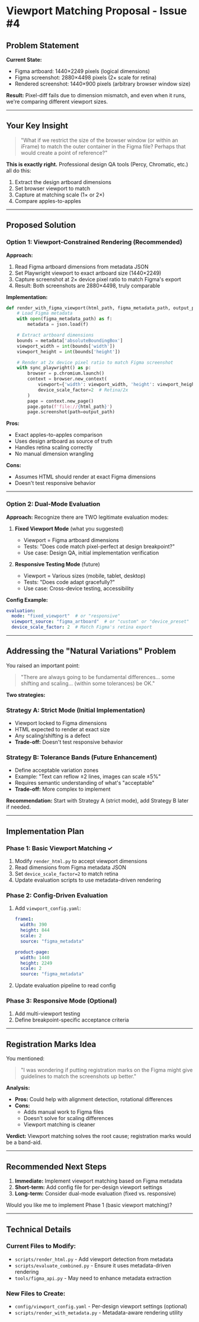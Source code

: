 # Viewport Matching Proposal - Issue #4

## Problem Statement

**Current State:**
- Figma artboard: 1440×2249 pixels (logical dimensions)
- Figma screenshot: 2880×4498 pixels (2× scale for retina)
- Rendered screenshot: 1440×900 pixels (arbitrary browser window size)

**Result:** Pixel-diff fails due to dimension mismatch, and even when it runs, we're comparing different viewport sizes.

---

## Your Key Insight

> "What if we restrict the size of the browser window (or within an iFrame) to match the outer container in the Figma file? Perhaps that would create a point of reference?"

**This is exactly right.** Professional design QA tools (Percy, Chromatic, etc.) all do this:
1. Extract the design artboard dimensions
2. Set browser viewport to match
3. Capture at matching scale (1× or 2×)
4. Compare apples-to-apples

---

## Proposed Solution

### Option 1: Viewport-Constrained Rendering (Recommended)

**Approach:**
1. Read Figma artboard dimensions from metadata JSON
2. Set Playwright viewport to exact artboard size (1440×2249)
3. Capture screenshot at 2× device pixel ratio to match Figma's export
4. Result: Both screenshots are 2880×4498, truly comparable

**Implementation:**
```python
def render_with_figma_viewport(html_path, figma_metadata_path, output_path):
    # Load Figma metadata
    with open(figma_metadata_path) as f:
        metadata = json.load(f)

    # Extract artboard dimensions
    bounds = metadata['absoluteBoundingBox']
    viewport_width = int(bounds['width'])
    viewport_height = int(bounds['height'])

    # Render at 2x device pixel ratio to match Figma screenshot
    with sync_playwright() as p:
        browser = p.chromium.launch()
        context = browser.new_context(
            viewport={'width': viewport_width, 'height': viewport_height},
            device_scale_factor=2  # Retina/2x
        )
        page = context.new_page()
        page.goto(f'file://{html_path}')
        page.screenshot(path=output_path)
```

**Pros:**
- Exact apples-to-apples comparison
- Uses design artboard as source of truth
- Handles retina scaling correctly
- No manual dimension wrangling

**Cons:**
- Assumes HTML should render at exact Figma dimensions
- Doesn't test responsive behavior

---

### Option 2: Dual-Mode Evaluation

**Approach:**
Recognize there are TWO legitimate evaluation modes:

1. **Fixed Viewport Mode** (what you suggested)
   - Viewport = Figma artboard dimensions
   - Tests: "Does code match pixel-perfect at design breakpoint?"
   - Use case: Design QA, initial implementation verification

2. **Responsive Testing Mode** (future)
   - Viewport = Various sizes (mobile, tablet, desktop)
   - Tests: "Does code adapt gracefully?"
   - Use case: Cross-device testing, accessibility

**Config Example:**
```yaml
evaluation:
  mode: "fixed_viewport"  # or "responsive"
  viewport_source: "figma_artboard"  # or "custom" or "device_preset"
  device_scale_factor: 2  # Match Figma's retina export
```

---

## Addressing the "Natural Variations" Problem

You raised an important point:
> "There are always going to be fundamental differences... some shifting and scaling... (within some tolerances) be OK."

**Two strategies:**

### Strategy A: Strict Mode (Initial Implementation)
- Viewport locked to Figma dimensions
- HTML expected to render at exact size
- Any scaling/shifting is a defect
- **Trade-off:** Doesn't test responsive behavior

### Strategy B: Tolerance Bands (Future Enhancement)
- Define acceptable variation zones
- Example: "Text can reflow ±2 lines, images can scale ±5%"
- Requires semantic understanding of what's "acceptable"
- **Trade-off:** More complex to implement

**Recommendation:** Start with Strategy A (strict mode), add Strategy B later if needed.

---

## Implementation Plan

### Phase 1: Basic Viewport Matching ✓
1. Modify `render_html.py` to accept viewport dimensions
2. Read dimensions from Figma metadata JSON
3. Set `device_scale_factor=2` to match retina
4. Update evaluation scripts to use metadata-driven rendering

### Phase 2: Config-Driven Evaluation
1. Add `viewport_config.yaml`:
   ```yaml
   frame1:
     width: 390
     height: 844
     scale: 2
     source: "figma_metadata"

   product-page:
     width: 1440
     height: 2249
     scale: 2
     source: "figma_metadata"
   ```

2. Update evaluation pipeline to read config

### Phase 3: Responsive Mode (Optional)
1. Add multi-viewport testing
2. Define breakpoint-specific acceptance criteria

---

## Registration Marks Idea

You mentioned:
> "I was wondering if putting registration marks on the Figma might give guidelines to match the screenshots up better."

**Analysis:**
- **Pros:** Could help with alignment detection, rotational differences
- **Cons:**
  - Adds manual work to Figma files
  - Doesn't solve for scaling differences
  - Viewport matching is cleaner

**Verdict:** Viewport matching solves the root cause; registration marks would be a band-aid.

---

## Recommended Next Steps

1. **Immediate:** Implement viewport matching based on Figma metadata
2. **Short-term:** Add config file for per-design viewport settings
3. **Long-term:** Consider dual-mode evaluation (fixed vs. responsive)

Would you like me to implement Phase 1 (basic viewport matching)?

---

## Technical Details

### Current Files to Modify:
- `scripts/render_html.py` - Add viewport detection from metadata
- `scripts/evaluate_combined.py` - Ensure it uses metadata-driven rendering
- `tools/figma_api.py` - May need to enhance metadata extraction

### New Files to Create:
- `config/viewport_config.yaml` - Per-design viewport settings (optional)
- `scripts/render_with_metadata.py` - Metadata-aware rendering utility
